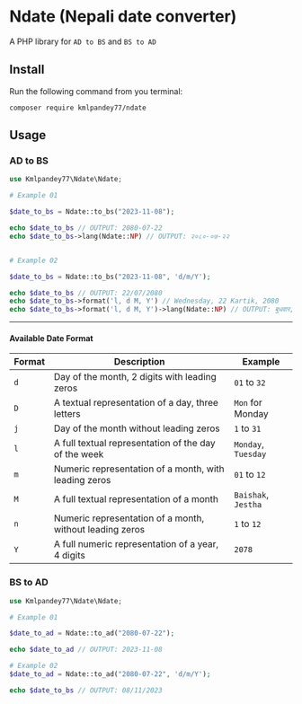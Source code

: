 # Ndate (Nepali date converter)

A PHP library for `AD to BS` and `BS to AD`

## Install

Run the following command from you terminal:

`composer require kmlpandey77/ndate`

## Usage

### AD to BS

```php
use Kmlpandey77\Ndate\Ndate;

# Example 01

$date_to_bs = Ndate::to_bs("2023-11-08");

echo $date_to_bs // OUTPUT: 2080-07-22 
echo $date_to_bs->lang(Ndate::NP) // OUTPUT: २०८०-०७-२२


# Example 02

$date_to_bs = Ndate::to_bs("2023-11-08", 'd/m/Y');

echo $date_to_bs // OUTPUT: 22/07/2080
echo $date_to_bs->format('l, d M, Y') // Wednesday, 22 Kartik, 2080
echo $date_to_bs->format('l, d M, Y')->lang(Ndate::NP) // OUTPUT: बुधवार, २२ कार्तिक, २०८०
```


---
#### Available Date Format

| Format | Description                                              | Example             |
|--------|----------------------------------------------------------|---------------------|
| `d`    | Day of the month, 2 digits with leading zeros            | `01` to `32`        |
| `D`    | A textual representation of a day, three letters         | `Mon` for Monday    |
| `j`    | Day of the month without leading zeros                   | `1` to `31`         |
| `l`    | A full textual representation of the day of the week     | `Monday`, `Tuesday` |
| `m`    | Numeric representation of a month, with leading zeros    | `01` to `12`        |
| `M`    | A full textual representation of a month                 | `Baishak`, `Jestha` |
| `n`    | Numeric representation of a month, without leading zeros | `1` to `12`         |
| `Y`    | A full numeric representation of a year, 4 digits        | `2078`              |

### BS to AD

```php
use Kmlpandey77\Ndate\Ndate;

# Example 01

$date_to_ad = Ndate::to_ad("2080-07-22");

echo $date_to_ad // OUTPUT: 2023-11-08

# Example 02
$date_to_ad = Ndate::to_ad("2080-07-22", 'd/m/Y');

echo $date_to_bs // OUTPUT: 08/11/2023
```


